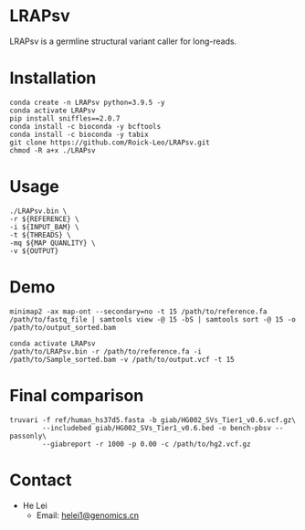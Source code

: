 # LRAPsv
LRAPsv is a germline structural variant caller for long-reads. 

# Installation
```
conda create -n LRAPsv python=3.9.5 -y
conda activate LRAPsv
pip install sniffles==2.0.7
conda install -c bioconda -y bcftools
conda install -c bioconda -y tabix
git clone https://github.com/Roick-Leo/LRAPsv.git
chmod -R a+x ./LRAPsv
```

# Usage
```
./LRAPsv.bin \
-r ${REFERENCE} \
-i ${INPUT_BAM} \
-t ${THREADS} \
-mq ${MAP QUANLITY} \
-v ${OUTPUT}
```

# Demo
```
minimap2 -ax map-ont --secondary=no -t 15 /path/to/reference.fa /path/to/fastq_file | samtools view -@ 15 -bS | samtools sort -@ 15 -o /path/to/output_sorted.bam

conda activate LRAPsv
/path/to/LRAPsv.bin -r /path/to/reference.fa -i /path/to/Sample_sorted.bam -v /path/to/output.vcf -t 15
```

# Final comparison
```
truvari -f ref/human_hs37d5.fasta -b giab/HG002_SVs_Tier1_v0.6.vcf.gz\
        --includebed giab/HG002_SVs_Tier1_v0.6.bed -o bench-pbsv --passonly\
        --giabreport -r 1000 -p 0.00 -c /path/to/hg2.vcf.gz
```

# Contact
- He Lei
  - Email: helei1@genomics.cn

